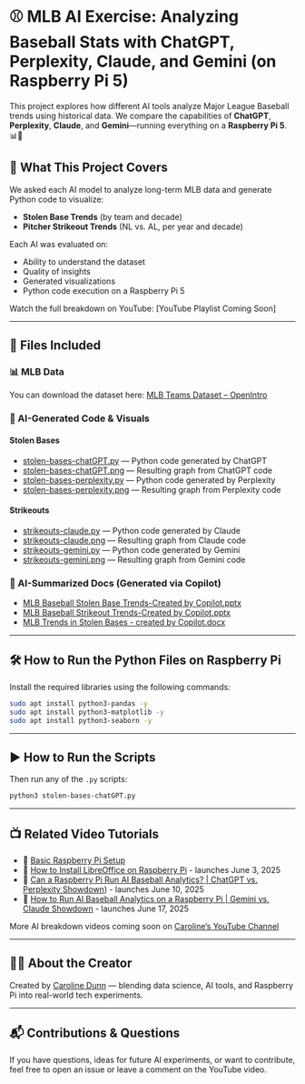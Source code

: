 # ⚾ MLB AI Exercise: Analyzing Baseball Stats with ChatGPT, Perplexity, Claude, and Gemini (on Raspberry Pi 5)

This project explores how different AI tools analyze Major League Baseball trends using historical data. We compare the capabilities of **ChatGPT**, **Perplexity**, **Claude**, and **Gemini**—running everything on a **Raspberry Pi 5**. 📊🧠

## 🎯 What This Project Covers

We asked each AI model to analyze long-term MLB data and generate Python code to visualize:

- **Stolen Base Trends** (by team and decade)
- **Pitcher Strikeout Trends** (NL vs. AL, per year and decade)

Each AI was evaluated on:
- Ability to understand the dataset
- Quality of insights
- Generated visualizations
- Python code execution on a Raspberry Pi 5

Watch the full breakdown on YouTube: [YouTube Playlist Coming Soon]

---

## 📁 Files Included

### 📊 MLB Data
You can download the dataset here: [MLB Teams Dataset – OpenIntro](https://www.openintro.org/data/index.php?data=mlb_teams)


### 🧠 AI-Generated Code & Visuals

#### Stolen Bases
- [stolen-bases-chatGPT.py](https://github.com/carolinedunn/MLB-AI-Exercise/blob/main/stolen-bases-chatGPT.py) — Python code generated by ChatGPT
- [stolen-bases-chatGPT.png](https://github.com/carolinedunn/MLB-AI-Exercise/blob/main/stolen-bases-chatGPT.png) — Resulting graph from ChatGPT code
- [stolen-bases-perplexity.py](https://github.com/carolinedunn/MLB-AI-Exercise/blob/main/stolen-bases-perplexity.py) — Python code generated by Perplexity
- [stolen-bases-perplexity.png](https://github.com/carolinedunn/MLB-AI-Exercise/blob/main/stolen-bases-perplexity.png) — Resulting graph from Perplexity code

#### Strikeouts
- [strikeouts-claude.py](https://github.com/carolinedunn/MLB-AI-Exercise/blob/main/strikeouts-claude.py) — Python code generated by Claude
- [strikeouts-claude.png](https://github.com/carolinedunn/MLB-AI-Exercise/blob/main/strikeouts-claude.png) — Resulting graph from Claude code
- [strikeouts-gemini.py](https://github.com/carolinedunn/MLB-AI-Exercise/blob/main/strikeouts-gemini.py) — Python code generated by Gemini
- [strikeouts-gemini.png](https://github.com/carolinedunn/MLB-AI-Exercise/blob/main/strikeouts-gemini.png) — Resulting graph from Gemini code

### 📄 AI-Summarized Docs (Generated via Copilot)
- [MLB Baseball Stolen Base Trends-Created by Copilot.pptx](https://github.com/carolinedunn/MLB-AI-Exercise/blob/main/MLB%20Baseball%20Stolen%20Base%20Trends-Created%20by%20Copilot.pptx)
- [MLB Baseball Strikeout Trends-Created by Copilot.pptx](https://github.com/carolinedunn/MLB-AI-Exercise/blob/main/MLB%20Baseball%20Strikeout%20Trends-Created%20by%20Copilot.pptx)
- [MLB Trends in Stolen Bases - created by Copilot.docx](https://github.com/carolinedunn/MLB-AI-Exercise/blob/main/MLB%20Trends%20in%20Stolen%20Bases%20-%20created%20by%20Copilot.docx)

---

## 🛠️ How to Run the Python Files on Raspberry Pi

Install the required libraries using the following commands:

```bash
sudo apt install python3-pandas -y
sudo apt install python3-matplotlib -y
sudo apt install python3-seaborn -y
```
---

## ▶️ How to Run the Scripts

Then run any of the `.py` scripts:

```bash
python3 stolen-bases-chatGPT.py
```
---

## 📺 Related Video Tutorials

- 🔧 [Basic Raspberry Pi Setup](https://youtu.be/tftyvWMs-1w)
- 📝 [How to Install LibreOffice on Raspberry Pi](https://youtu.be/MgLIDX1BrKQ) - launches June 3, 2025
- 📝 [Can a Raspberry Pi Run AI Baseball Analytics? | ChatGPT vs. Perplexity Showdown](https://youtu.be/ecZUrqnJ9yA)) - launches June 10, 2025
- 📝 [How to Run AI Baseball Analytics on a Raspberry Pi | Gemini vs. Claude Showdown](https://youtu.be/bGRjbSUPblE) - launches June 17, 2025

More AI breakdown videos coming soon on [Caroline’s YouTube Channel](https://www.youtube.com/caroline)

---

## 🙋‍♀️ About the Creator

Created by [Caroline Dunn](https://github.com/carolinedunn) — blending data science, AI tools, and Raspberry Pi into real-world tech experiments.

---

## 📬 Contributions & Questions

If you have questions, ideas for future AI experiments, or want to contribute, feel free to open an issue or leave a comment on the YouTube video.

